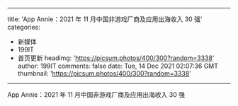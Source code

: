 
---
title: 'App Annie：2021 年 11 月中国非游戏厂商及应用出海收入 30 强'
categories: 
 - 新媒体
 - 199IT
 - 首页更新
headimg: 'https://picsum.photos/400/300?random=3338'
author: 199IT
comments: false
date: Tue, 14 Dec 2021 02:07:36 GMT
thumbnail: 'https://picsum.photos/400/300?random=3338'
---

<div>   
App Annie：2021 年 11 月中国非游戏厂商及应用出海收入 30 强  
</div>
            